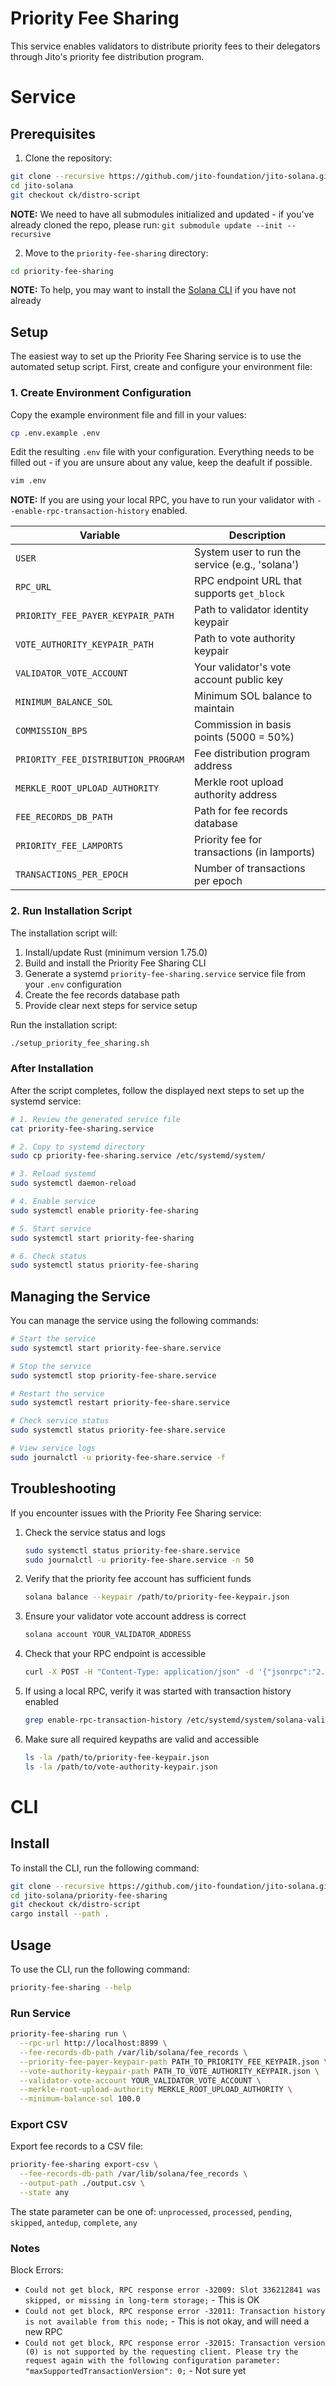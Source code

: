# Priority Fee Sharing

This service enables validators to distribute priority fees to their delegators through Jito's priority fee distribution program.

# Service

## Prerequisites

1. Clone the repository:

```bash
git clone --recursive https://github.com/jito-foundation/jito-solana.git
cd jito-solana
git checkout ck/distro-script
```

**NOTE:**
We need to have all submodules initialized and updated - if you've already cloned the repo, please run: `git submodule update --init --recursive`

2. Move to the `priority-fee-sharing` directory:

```bash
cd priority-fee-sharing
```

**NOTE:**
To help, you may want to install the [Solana CLI](https://solana.com/docs/intro/installation) if you have not already

## Setup

The easiest way to set up the Priority Fee Sharing service is to use the automated setup script. First, create and configure your environment file:

### 1. Create Environment Configuration

Copy the example environment file and fill in your values:

```bash
cp .env.example .env
```

Edit the resulting `.env` file with your configuration. Everything needs to be filled out - if you are unsure about any value, keep the deafult if possible.

```bash
vim .env
```

**NOTE:** If you are using your local RPC, you have to run your validator with `--enable-rpc-transaction-history` enabled.

| Variable | Description |
|----------|-------------|
| `USER` | System user to run the service (e.g., 'solana') |
| `RPC_URL` | RPC endpoint URL that supports `get_block` |
| `PRIORITY_FEE_PAYER_KEYPAIR_PATH` | Path to validator identity keypair |
| `VOTE_AUTHORITY_KEYPAIR_PATH` | Path to vote authority keypair |
| `VALIDATOR_VOTE_ACCOUNT` | Your validator's vote account public key |
| `MINIMUM_BALANCE_SOL` | Minimum SOL balance to maintain |
| `COMMISSION_BPS` | Commission in basis points (5000 = 50%) |
| `PRIORITY_FEE_DISTRIBUTION_PROGRAM` | Fee distribution program address |
| `MERKLE_ROOT_UPLOAD_AUTHORITY` | Merkle root upload authority address |
| `FEE_RECORDS_DB_PATH` | Path for fee records database |
| `PRIORITY_FEE_LAMPORTS` | Priority fee for transactions (in lamports) |
| `TRANSACTIONS_PER_EPOCH` | Number of transactions per epoch |

### 2. Run Installation Script

The installation script will:
1. Install/update Rust (minimum version 1.75.0)
2. Build and install the Priority Fee Sharing CLI
3. Generate a systemd `priority-fee-sharing.service` service file from your `.env` configuration
4. Create the fee records database path
5. Provide clear next steps for service setup

Run the installation script:

```bash
./setup_priority_fee_sharing.sh
```

### After Installation

After the script completes, follow the displayed next steps to set up the systemd service:

```bash
# 1. Review the generated service file
cat priority-fee-sharing.service

# 2. Copy to systemd directory
sudo cp priority-fee-sharing.service /etc/systemd/system/

# 3. Reload systemd
sudo systemctl daemon-reload

# 4. Enable service
sudo systemctl enable priority-fee-sharing

# 5. Start service
sudo systemctl start priority-fee-sharing

# 6. Check status
sudo systemctl status priority-fee-sharing
```

## Managing the Service

You can manage the service using the following commands:

```bash
# Start the service
sudo systemctl start priority-fee-share.service

# Stop the service
sudo systemctl stop priority-fee-share.service

# Restart the service
sudo systemctl restart priority-fee-share.service

# Check service status
sudo systemctl status priority-fee-share.service

# View service logs
sudo journalctl -u priority-fee-share.service -f
```

## Troubleshooting

If you encounter issues with the Priority Fee Sharing service:

1. Check the service status and logs
   ```bash
   sudo systemctl status priority-fee-share.service
   sudo journalctl -u priority-fee-share.service -n 50
   ```

2. Verify that the priority fee account has sufficient funds
   ```bash
   solana balance --keypair /path/to/priority-fee-keypair.json
   ```

3. Ensure your validator vote account address is correct
   ```bash
   solana account YOUR_VALIDATOR_ADDRESS
   ```

4. Check that your RPC endpoint is accessible
   ```bash
   curl -X POST -H "Content-Type: application/json" -d '{"jsonrpc":"2.0","id":1,"method":"getHealth"}' YOUR_RPC_URL
   ```

5. If using a local RPC, verify it was started with transaction history enabled
   ```bash
   grep enable-rpc-transaction-history /etc/systemd/system/solana-validator.service
   ```

6. Make sure all required keypaths are valid and accessible
   ```bash
   ls -la /path/to/priority-fee-keypair.json
   ls -la /path/to/vote-authority-keypair.json
   ```

# CLI

## Install

To install the CLI, run the following command:

```bash
git clone --recursive https://github.com/jito-foundation/jito-solana.git
cd jito-solana/priority-fee-sharing
git checkout ck/distro-script
cargo install --path .
```

## Usage

To use the CLI, run the following command:

```bash
priority-fee-sharing --help
```

### Run Service

```bash
priority-fee-sharing run \
  --rpc-url http://localhost:8899 \
  --fee-records-db-path /var/lib/solana/fee_records \
  --priority-fee-payer-keypair-path PATH_TO_PRIORITY_FEE_KEYPAIR.json \
  --vote-authority-keypair-path PATH_TO_VOTE_AUTHORITY_KEYPAIR.json \
  --validator-vote-account YOUR_VALIDATOR_VOTE_ACCOUNT \
  --merkle-root-upload-authority MERKLE_ROOT_UPLOAD_AUTHORITY \
  --minimum-balance-sol 100.0
```

### Export CSV

Export fee records to a CSV file:

```bash
priority-fee-sharing export-csv \
  --fee-records-db-path /var/lib/solana/fee_records \
  --output-path ./output.csv \
  --state any
```

The state parameter can be one of: `unprocessed`, `processed`, `pending`, `skipped`, `antedup`, `complete`, `any`

### Notes

Block Errors:
- `Could not get block, RPC response error -32009: Slot 336212841 was skipped, or missing in long-term storage;` - This is OK
- `Could not get block, RPC response error -32011: Transaction history is not available from this node;` - This is not okay, and will need a new RPC
- `Could not get block, RPC response error -32015: Transaction version (0) is not supported by the requesting client. Please try the request again with the following configuration parameter: "maxSupportedTransactionVersion": 0;` - Not sure yet
